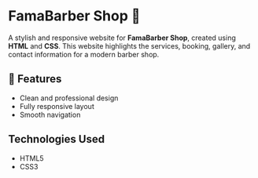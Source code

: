 # FamaBarber Shop 💈

A stylish and responsive website for **FamaBarber Shop**, created using **HTML** and **CSS**. This website highlights the services, booking, gallery, and contact information for a modern barber shop.

## 🚀 Features

- Clean and professional design
- Fully responsive layout
- Smooth navigation
  
## Technologies Used

- HTML5
- CSS3
